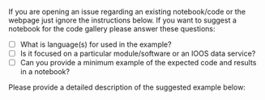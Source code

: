 If you are opening an issue regarding an existing notebook/code or the webpage just ignore the instructions below.
If you want to suggest a notebook for the code gallery please answer these questions:

- [ ] What is language(s) for used in the example?
- [ ] Is it focused on a particular module/software or an IOOS data service?
- [ ] Can you provide a minimum example of the expected code and results in a notebook?

Please provide a detailed description of the suggested example below:
